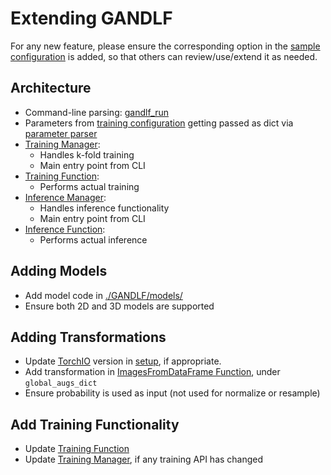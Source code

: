 # Extending GANDLF

For any new feature, please ensure the corresponding option in the [sample configuration](../samples/sample_training.yaml) is added, so that others can review/use/extend it as needed.

## Architecture

- Command-line parsing: [gandlf_run](../gandlf_run)
- Parameters from [training configuration](../samples/sample_training.yaml) getting passed as dict via [parameter parser](../GANDLF/parseConfig.py)
- [Training Manager](../GANDLF/training_manager.py): 
  - Handles k-fold training 
  - Main entry point from CLI
- [Training Function](../GANDLF/training_loop.py): 
  - Performs actual training
- [Inference Manager](../GANDLF/inference_manager.py): 
  - Handles inference functionality 
  - Main entry point from CLI
- [Inference Function](../GANDLF/inference_loop.py): 
  - Performs actual inference

## Adding Models

- Add model code in [./GANDLF/models/](../GANDLF/models/)
- Ensure both 2D and 3D models are supported

## Adding Transformations

- Update [TorchIO](https://github.com/fepegar/torchio) version in [setup](../setup.py), if appropriate.
- Add transformation in [ImagesFromDataFrame Function](../GANDLF/data/ImagesFromDataFrame.py), under `global_augs_dict`
- Ensure probability is used as input (not used for normalize or resample)

## Add Training Functionality

- Update [Training Function](../GANDLF/training_loop.py)
- Update [Training Manager](../GANDLF/training_manager.py), if any training API has changed

